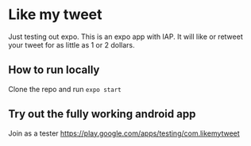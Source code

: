 # Like my tweet

Just testing out expo. This is an expo app with IAP. It will like or retweet your tweet for as little as 1 or 2 dollars.

## How to run locally

Clone the repo and run `expo start`

## Try out the fully working android app

Join as a tester https://play.google.com/apps/testing/com.likemytweet
